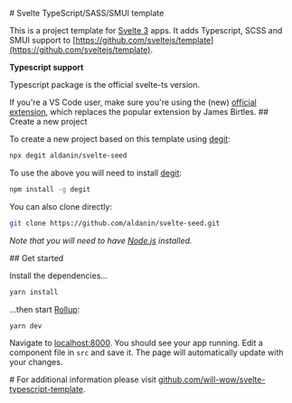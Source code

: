 \# Svelte TypeScript/SASS/SMUI template

This is a project template for [Svelte 3](https://svelte.dev) apps. It adds Typescript, SCSS and SMUI support to [https://github.com/sveltejs/template](https://github.com/sveltejs/template).  

**Typescript support**  

Typescript package is the official svelte-ts version. 

If you're a VS Code user, make sure you're using the (new) [official extension](https://marketplace.visualstudio.com/items?itemName=svelte.svelte-vscode), which replaces the popular extension by James Birtles.
\#\# Create a new project

To create a new project based on this template using [degit](https://github.com/Rich-Harris/degit):

```bash
npx degit aldanin/svelte-seed
```

To use the above you will need to install [degit](https://github.com/Rich-Harris/degit):

```bash 
npm install -g degit
```

You can also clone directly:

```bash
git clone https://github.com/aldanin/svelte-seed.git
```



_Note that you will need to have [Node.js](https://nodejs.org) installed._

\#\# Get started

Install the dependencies...

```bash
yarn install
```

...then start [Rollup](https://rollupjs.org):

```bash
yarn dev
```

Navigate to [localhost:8000](http://localhost:8000). You should see your app running. Edit a component file in `src` and save it. The page will automatically update with your changes.

\# For additional information please visit [github.com/will-wow/svelte-typescript-template](https://github.com/will-wow/svelte-typescript-template).